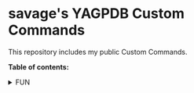 # savage's YAGPDB Custom Commands

This repository includes my public Custom Commands. 

**Table of contents:**
<details>
  <summary>FUN</summary>
  
  ## Fun commands to torture your community
  * [Hi XX, I'm YAGPDB.xyz - Dadjoke Response](https://github.com/savage4618/yagpdb-ccs/blob/master/Fun/HiXXXImDad.yagcc)
  * [Podcast Question](https://github.com/savage4618/yagpdb-ccs/blob/master/Fun/PodcastQuestion.yagcc)
  * [Subreddit Linker](https://github.com/savage4618/yagpdb-ccs/blob/master/Fun/SubredditLinker.yagcc)

 </details>